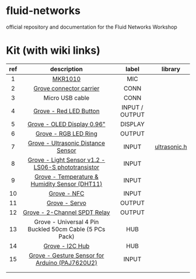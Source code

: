 # fluid-networks
official repository and documentation for the Fluid Networks Workshop

# Kit (with wiki links)
| ref |                       description                       |      label     |  library |
|:---:|:-------------------------------------------------------:|:--------------:|:-:|
|   1 |                         [MKR1010](https://store.arduino.cc/arduino-mkr-wifi-1010)                         |       MIC      |   |
|   2 |                  [Grove connector carrier](https://www.arduino.cc/en/Guide/MKRConnectorCarrier)                 |      CONN      |   |
|   3 |                     Micro USB cable                     |      CONN      |   |
|   4 |                  [Grove - Red LED Button](https://wiki.seeedstudio.com/Grove-LED_Button/)                 | INPUT / OUTPUT |   |
|   5 |                [Grove - OLED Display 0.96"](https://wiki.seeedstudio.com/Grove-OLED-Display-0.96-SSD1315/)               |     DISPLAY    |   |
|   6 |                   [Grove - RGB LED Ring](https://wiki.seeedstudio.com/Grove%20-%20RGB%20LED%20Ring%20%2820%20-%20WS2813%20Mini%29/)                  |     OUTPUT     |   |
|   7 |            [Grove - Ultrasonic Distance Sensor](https://wiki.seeedstudio.com/Grove-Ultrasonic_Ranger/)           |      INPUT     |  [ultrasonic.h](https://github.com/Seeed-Studio/Seeed_Arduino_UltrasonicRanger/archive/master.zip) |
|   8 |    [Grove - Light Sensor v1.2 - LS06-S phototransistor](https://wiki.seeedstudio.com/Grove-Light_Sensor/)   |      INPUT     |   |
|   9 |      [Grove - Temperature & Humidity Sensor (DHT11)](https://wiki.seeedstudio.com/Grove-TemperatureAndHumidity_Sensor/)      |      INPUT     |   |
|  10 |                       [Grove - NFC](https://wiki.seeedstudio.com/Grove_NFC/)                       |      INPUT     |   |
|  11 |                      [Grove - Servo](https://wiki.seeedstudio.com/Grove-Servo/)                      |     OUTPUT     |   |
|  12 |               [Grove - 2-Channel SPDT Relay](https://wiki.seeedstudio.com/Grove-2-Channel_SPDT_Relay/)              |     OUTPUT     |   |
|  13 | Grove - Universal 4 Pin Buckled 50cm Cable (5 PCs Pack) |       HUB      |   |
|  14 |                     [Grove - I2C Hub](https://wiki.seeedstudio.com/Grove-I2C_Hub/)                     |       HUB      |   |
|  15 |      [Grove - Gesture Sensor for Arduino (PAJ7620U2)](https://wiki.seeedstudio.com/Grove-Gesture_v1.0/)     |      INPUT     |   |
|     |                                                         |                |   |
|     |                                                         |                |   |
